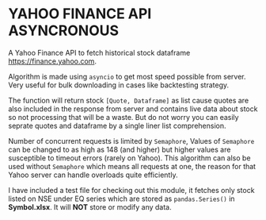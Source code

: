 # YAHOO FINANCE API ASYNCRONOUS
A Yahoo Finance API to fetch historical stock dataframe https://finance.yahoo.com.

Algorithm is made using `asyncio` to get most speed possible from server.
Very useful for bulk downloading in cases like backtesting strategy.

The function will return stock `[Quote, Dataframe]` as list cause quotes are also included in the response from server and contains live data about stock so not processing that will be a waste.
But do not worry you can easily seprate quotes and dataframe by a single liner list comprehension.

Number of concurrent requests is limited by `Semaphore`,
Values of `Semaphore` can be changed to as high as 148 (and higher) but higher values are susceptible to timeout errors (rarely on Yahoo).
This algorithm can also be used without `Semaphore` which means all requests at one, the reason for that Yahoo server can handle overloads quite efficiently.

I have included a test file for checking out this module, it fetches only stock listed on NSE under EQ series which are stored as `pandas.Series()` in __Symbol.xlsx__.
It will __NOT__ store or modify any data.
